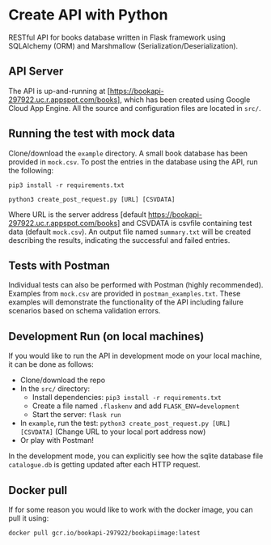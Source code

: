 # Create API with Python

RESTful API for books database written in Flask framework using SQLAlchemy (ORM) and Marshmallow (Serialization/Deserialization).

## API Server 
The API is up-and-running at [https://bookapi-297922.uc.r.appspot.com/books], which has been created using Google Cloud App Engine. All the source and configuration files are located in `src/`.

## Running the test with mock data
Clone/download the `example` directory. A small book database has been provided in `mock.csv`. To post the entries in the database using the API, run the following:

`pip3 install -r requirements.txt`

`python3 create_post_request.py [URL] [CSVDATA]`

Where URL is the server address [default https://bookapi-297922.uc.r.appspot.com/books] and CSVDATA is csvfile containing test data (default `mock.csv`). An output file named `summary.txt` will be created describing the results, indicating the successful and failed entries.

## Tests with Postman
Individual tests can also be performed with Postman (highly recommended). Examples from `mock.csv` are provided in `postman_examples.txt`. These examples will demonstrate the functionality of the API including failure scenarios based on schema validation errors.

## Development Run (on local machines)
If you would like to run the API in development mode on your local machine, it can be done as follows:

- Clone/download the repo
- In the `src/` directory:
	- Install dependencies: `pip3 install -r requirements.txt`
	- Create a file named `.flaskenv` and add `FLASK_ENV=development`
	- Start the server: `flask run`
- In `example`, run the test: `python3 create_post_request.py [URL] [CSVDATA]` (Change URL to your local port address now)
- Or play with Postman!

In the development mode, you can explicitly see how the sqlite database file `catalogue.db` is getting updated after each HTTP request. 

## Docker pull
If for some reason you would like to work with the docker image, you can pull it using:

`docker pull gcr.io/bookapi-297922/bookapiimage:latest`
